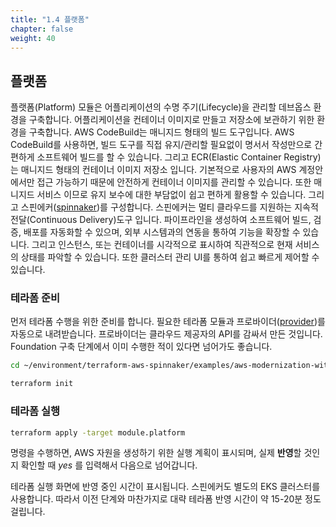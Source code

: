 ```yaml
---
title: "1.4 플랫폼"
chapter: false
weight: 40
---
```


## 플랫폼

플랫폼(Platform) 모듈은 어플리케이션의 수명 주기(Lifecycle)을 관리할 데브옵스 환경을 구축합니다. 어플리케이션을 컨테이너 이미지로 만들고 저장소에 보관하기 위한 환경을 구축합니다. AWS CodeBuild는 매니지드 형태의 빌드 도구입니다. AWS CodeBuild를 사용하면, 빌드 도구를 직접 유지/관리할 필요없이 명서서 작성만으로 간편하게 소프트웨어 빌드를 할 수 있습니다. 그리고 ECR(Elastic Container Registry)는 매니지드 형태의 컨테이너 이미지 저장소 입니다. 기본적으로 사용자의 AWS 계정안에서만 접근 가능하기 때문에 안전하게 컨테이너 이미지를 관리할 수 있습니다. 또한 매니지드 서비스 이므로 유지 보수에 대한 부담없이 쉽고 편하게 활용할 수 있습니다. 그리고 스핀에커([spinnaker](https://spinnaker.io))를 구성합니다. 스핀에커는 멀티 클라우드를 지원하는 지속적 전달(Continuous Delivery)도구 입니다. 파이프라인을 생성하여 소프트웨어 빌드, 검증, 배포를 자동화할 수 있으며, 외부 시스템과의 연동을 통하여 기능을 확장할 수 있습니다. 그리고 인스턴스, 또는 컨테이너를 시각적으로 표시하여 직관적으로 현재 서비스의 상태를 파악할 수 있습니다. 또한 클러스터 관리 UI를 통하여 쉽고 빠르게 제어할 수 있습니다.

### 테라폼 준비

먼저 테라폼 수행을 위한 준비를 합니다. 필요한 테라폼 모듈과 프로바이더([provider](https://registry.terraform.io/browse/providers))를 자동으로 내려받습니다. 프로바이더는 클라우드 제공자의 API를 감싸서 만든 것입니다. Foundation 구축 단계에서 이미 수행한 적이 있다면 넘어가도 좋습니다.

```sh
cd ~/environment/terraform-aws-spinnaker/examples/aws-modernization-with-spinnaker/
```
```sh
terraform init
```

### 테라폼 실행

```sh
terraform apply -target module.platform
```

명령을 수행하면, AWS 자원을 생성하기 위한 실행 계획이 표시되며, 실제 **반영**할 것인지 확인할 때 *yes* 를 입력해서 다음으로 넘어갑니다.

테라폼 실행 화면에 반영 중인 시간이 표시됩니다. 스핀에커도 별도의 EKS 클러스터를 사용합니다. 따라서 이전 단계와 마찬가지로 대략 테라폼 반영 시간이 약 15-20분 정도 걸립니다.
